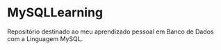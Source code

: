 # MySQLLearning
Repositório destinado ao meu aprendizado pessoal em Banco de Dados com a Linguagem MySQL.
